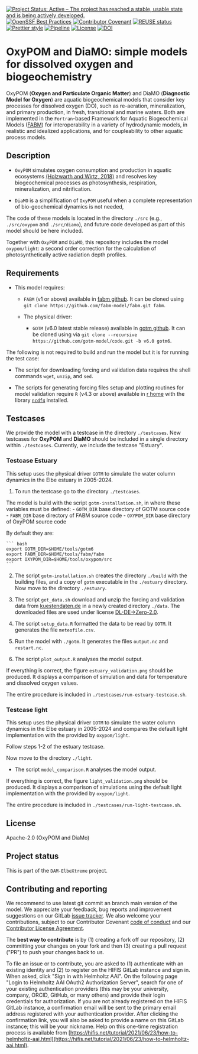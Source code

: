 <!--
SPDX-FileCopyrightText: 2025 Helmholtz-Zentrum hereon GmbH
SPDX-License-Identifier: CC0-1.0
SPDX-FileContributor Ovidio Garcia-Oliva <ovidio.garcia@hereon.de>
SPDX-FileContributor Carsten Lemmen <carsten.lemmen@hereon.de>
-->

[![Project Status: Active – The project has reached a stable, usable state and is being actively developed.](https://www.repostatus.org/badges/latest/active.svg)](https://www.repostatus.org/#active)
[![OpenSSF Best Practices](https://www.bestpractices.dev/projects/10196/badge)](https://www.bestpractices.dev/projects/10196)
[![Contributor Covenant](https://img.shields.io/badge/Contributor%20Covenant-2.1-4baaaa.svg)](./doc/contributing/code_of_conduct.md)
[![REUSE status](https://api.reuse.software/badge/github.com/fsfe/reuse-tool)](https://api.reuse.software/info/codebase.helmholtz.cloud/dam-elbextreme/oxypom)
[![Prettier style](https://img.shields.io/badge/code_style-prettier-ff69b4.svg?style=flat-square)](https://github.com/prettier/prettier)
[![Pipeline](https://codebase.helmholtz.cloud/dam-elbextreme/oxypom/badges/main/pipeline.svg)](https://codebase.helmholtz.cloud/dam-elbextreme/oxypom/-/pipelines)
[![License](https://img.shields.io/badge/License-Apache%202.0-blue.svg)](./LICENSES/Apache-2.0.txt)
[![DOI](https://zenodo.org/badge/DOI/10.5281/zenodo.15111433.svg)](https://zenodo.org/records/15111433)

<!--
[![CodeFactor](https://www.codefactor.io/repository/github/platipodium/vinos/badge)](https://www.codefactor.io/repository/github/platipodium/vinos
[![Open Code](https://img.shields.io/badge/_%3C%2F%3E-open_code-92c02e?logo=gnometerminal&logoColor=lightblue&link=https://www.comses.net/resources/open-code-badge/)](LINK HERE)
[![JOSS status](https://joss.theoj.org/papers/84a737c77c6d676d0aefbcef8974b138/status.svg)](LINK HERE)
-->

# OxyPOM and DiaMO: simple models for dissolved oxygen and biogeochemistry

OxyPOM (**Oxygen and Particulate Organic Matter**) and DiaMO (**Diagnostic Model for Oxygen**) are aquatic biogeochemical models that consider key processes for dissolved oxygen (DO), such as re-aeration, mineralization, and primary production, in fresh, transitional and marine waters.
Both are implemented in the `Fortran`-based Framework for Aquatic Biogeochemical Models ([FABM](https://github.com/fabm-model/fabm/)) for interoperability in a variety of hydrodynamic models, in realistic and idealized applications, and for coupleability to other aquatic process models.

## Description

- `OxyPOM` simulates oxygen consumption and production in aquatic ecosystems [(Holzwarth and Wirtz, 2018)](https://doi.org/10.1016/j.ecss.2018.01.020) and resolves key biogeochemical processes as photosynthesis, respiration, mineralization, and nitrification.

- `DiaMO` is a simplification of `OxyPOM` useful when a complete representation of bio-geochemical dynamics is not needed,

The code of these models is located in the directory `./src` (e.g., `./src/oxypom` and `./src/diamo`), and future code developed as part of this model should be here included.

Together with `OxyPOM` and `DiaMO`, this repository includes the model `oxypom/light`: a second order correction for the calculation of photosynthetically active radiation depth profiles.

## Requirements

- This model requires:

  - `FABM` (v1 or above) available in [fabm github](https://github.com/fabm-model/fabm/).
    It can be cloned using `git clone https://github.com/fabm-model/fabm.git fabm`.

  - The physical driver:
    - `GOTM` (v6.0 latest stable release) available in [gotm github](https://github.com/orgs/gotm-model/repositories).
      It can be cloned using via `git clone --recursive https://github.com/gotm-model/code.git -b v6.0 gotm6`.

The following is not required to build and run the model but it is for running the test case:

- The script for downloading forcing and validation data requires the shell commands `wget`, `unzip`, and `sed`.

- The scripts for generating forcing files setup and plotting routines for model validation require `R` (v4.3 or above) available in [r home](https://www.r-project.org/) with the library [`ncdf4`](https://cran.r-project.org/web/packages/ncdf4/index.html) installed.

## Testcases

We provide the model with a testcase in the directory `./testcases`.
New testcases for **OxyPOM** and **DiaMO** should be included in a single directory within `./testcases`.
Currently, we include the testcase "Estuary".

### Testcase Estuary

This setup uses the physical driver `GOTM` to simulate the water column dynamics in the Elbe estuary in 2005-2024.

1. To run the testcase go to the directory `./testcases`.

The model is build with the script `gotm-installation.sh`, in where these variables must be defined: - `GOTM_DIR` base directory of GOTM source code - `FABM_DIR` base directory of FABM source code - `OXYPOM_DIR` base directory of OxyPOM source code

By default they are:

    ``` bash
    export GOTM_DIR=$HOME/tools/gotm6
    export FABM_DIR=$HOME/tools/fabm/fabm
    export OXYPOM_DIR=$HOME/tools/oxypom/src
    ```

2. The script `gotm-installation.sh` creates the directory `./build` with the building files, and a copy of `gotm` executable in the `./estuary` directory.
   Now move to the directory `./estuary`.

3. The script `get_data.sh` download and unzip the forcing and validation data from [kuestendaten.de](https://www.kuestendaten.de) in a newly created directory `./data`.
   The downloaded files are used under license [DL-DE->Zero-2.0](https://www.govdata.de/dl-de/zero-2-0).

4. The script `setup_data.R` formatted the data to be read by `GOTM`. It generates the file `meteofile.csv`.

5. Run the model with `./gotm`. It generates the files `output.nc` and `restart.nc`.

6. The script `plot_output.R` analyses the model output.

If everything is correct, the figure `estuary_validation.png` should be produced.
It displays a comparison of simulation and data for temperature and dissolved oxygen values.

The entire procedure is included in `./testcases/run-estuary-testcase.sh`.

### Testcase light

This setup uses the physical driver `GOTM` to simulate the water column dynamics in the Elbe estuary in 2005-2024 and compares the default light implementation with the provided by `oxypom/light`.

Follow steps 1-2 of the estuary testcase.

Now move to the directory `./light`.

- The script `model_comparison.R` analyses the model output.

If everything is correct, the figure `light_validation.png` should be produced.
It displays a comparison of simulations using the default light implementation with the provided by `oxypom/light`.

The entire procedure is included in `./testcases/run-light-testcase.sh`.

## License

Apache-2.0 (OxyPOM and DiaMo)

## Project status

This is part of the `DAM-ElbeXtreme` project.

## Contributing and reporting

We recommend to use latest git commit an branch main version of the model.
We appreciate your feedback, bug reports and improvement suggestions on our GitLab [issue tracker](https://codebase.helmholtz.cloud/dam-elbextreme/oxypom/-/issues).
We also welcome your contributions, subject to our Contributor Covenant [code of conduct](https://codebase.helmholtz.cloud/dam-elbextreme/oxypom/-/blob/main/doc/contributing/code_of_conduct.md) and our [Contributor License Agreement](https://codebase.helmholtz.cloud/dam-elbextreme/oxypom/-/blob/main/doc/contributing/contributing-license.md).

The **best way to contribute** is by (1) creating a fork off our repository, (2) committing your changes on your fork and then (3) creating a pull request ("PR") to push your changes back to us.

To file an issue or to contribute, you are asked to (1) authenticate with an existing identity and (2) to register on the HIFIS GitLab instance and sign in.
When asked, click "Sign in with Helmholtz AAI".
On the following page "Login to Helmholtz AAI OAuth2 Authorization Server", search for one of your existing authentication providers (this may be your university, company, ORCID, GitHub, or many others) and provide their login credentials for authorization.
If you are not already registered on the HIFIS GitLab instance, a confirmation email will be sent to the primary email address registered with your authentication provider.
After clicking the confirmation link, you will also be asked to provide a name on this GitLab instance; this will be your nickname.
Help on this one-time registration process is available from [https://hifis.net/tutorial/2021/06/23/how-to-helmholtz-aai.html](https://hifis.net/tutorial/2021/06/23/how-to-helmholtz-aai.html).
